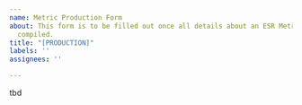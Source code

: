 ```yaml
---
name: Metric Production Form
about: This form is to be filled out once all details about an ESR Metric have been
  compiled.
title: "[PRODUCTION]"
labels: ''
assignees: ''

---
```


tbd
